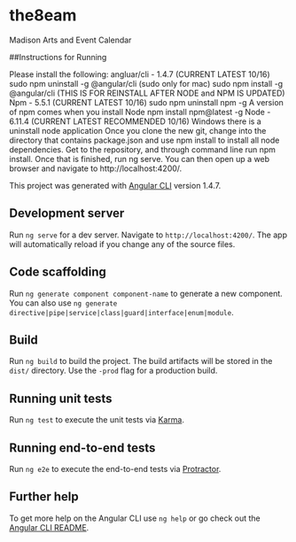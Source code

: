 # the8eam
Madison Arts and Event Calendar

##Instructions for Running

Please install the following:
angluar/cli - 1.4.7 (CURRENT LATEST 10/16)
 sudo npm uninstall -g @angular/cli    (sudo only for mac)
 sudo npm install -g @angular/cli (THIS IS FOR REINSTALL AFTER NODE and NPM IS UPDATED)
Npm - 5.5.1 (CURRENT LATEST 10/16)
 sudo npm uninstall npm -g
 A version of npm comes when you install Node
 npm install npm@latest -g
Node - 6.11.4 (CURRENT LATEST RECOMMENDED 10/16)
 Windows there is a uninstall node application
 Once you clone the new git, change into the directory that contains package.json and use npm install to install all node dependencies.
 Get to the repository, and through command line run npm install. Once that is finished, run ng serve. You can then open up a web browser and navigate to http://localhost:4200/.

This project was generated with [Angular CLI](https://github.com/angular/angular-cli) version 1.4.7.

## Development server

Run `ng serve` for a dev server. Navigate to `http://localhost:4200/`. The app will automatically reload if you change any of the source files.

## Code scaffolding

Run `ng generate component component-name` to generate a new component. You can also use `ng generate directive|pipe|service|class|guard|interface|enum|module`.

## Build

Run `ng build` to build the project. The build artifacts will be stored in the `dist/` directory. Use the `-prod` flag for a production build.

## Running unit tests

Run `ng test` to execute the unit tests via [Karma](https://karma-runner.github.io).

## Running end-to-end tests

Run `ng e2e` to execute the end-to-end tests via [Protractor](http://www.protractortest.org/).

## Further help

To get more help on the Angular CLI use `ng help` or go check out the [Angular CLI README](https://github.com/angular/angular-cli/blob/master/README.md).
